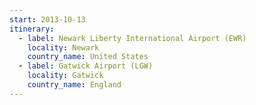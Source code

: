```yaml
---
start: 2013-10-13
itinerary:
  - label: Newark Liberty International Airport (EWR)
    locality: Newark
    country_name: United States
  - label: Gatwick Airport (LGW)
    locality: Gatwick
    country_name: England
---
```

